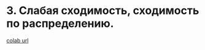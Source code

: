 # 3. Слабая сходимость, сходимость по распределению.
[colab url](https://colab.research.google.com/github/mathmechterver/stat2021/blob/master/prac03/stat03.ipynb)
